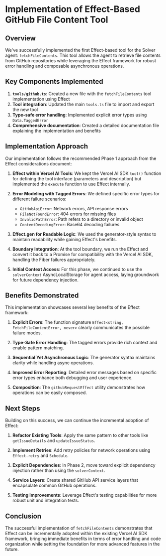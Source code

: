 # Implementation of Effect-Based GitHub File Content Tool

## Overview

We've successfully implemented the first Effect-based tool for the Solver agent: `fetchFileContents`. This tool allows the agent to retrieve file contents from GitHub repositories while leveraging the Effect framework for robust error handling and composable asynchronous operations.

## Key Components Implemented

1. **`tools/github.ts`**: Created a new file with the `fetchFileContents` tool implementation using Effect
2. **Tool integration**: Updated the main `tools.ts` file to import and export the new tool
3. **Type-safe error handling**: Implemented explicit error types using `Data.TaggedError`
4. **Comprehensive documentation**: Created a detailed documentation file explaining the implementation and benefits

## Implementation Approach

Our implementation follows the recommended Phase 1 approach from the Effect considerations document:

1. **Effect within Vercel AI Tools**: We kept the Vercel AI SDK `tool()` function for defining the tool interface (parameters and description) but implemented the `execute` function to use Effect internally.

2. **Error Modeling with Tagged Errors**: We defined specific error types for different failure scenarios:
   - `GitHubApiError`: Network errors, API response errors
   - `FileNotFoundError`: 404 errors for missing files
   - `InvalidPathError`: Path refers to a directory or invalid object
   - `ContentDecodingError`: Base64 decoding failures

3. **Effect.gen for Readable Logic**: We used the generator-style syntax to maintain readability while gaining Effect's benefits.

4. **Boundary Integration**: At the tool boundary, we run the Effect and convert it back to a Promise for compatibility with the Vercel AI SDK, handling the Fiber failures appropriately.

5. **Initial Context Access**: For this phase, we continued to use the `solverContext` AsyncLocalStorage for agent access, laying groundwork for future dependency injection.

## Benefits Demonstrated

This implementation showcases several key benefits of the Effect framework:

1. **Explicit Errors**: The function signature `Effect<string, FetchFileContentError, never>` clearly communicates the possible failure modes.

2. **Type-Safe Error Handling**: The tagged errors provide rich context and enable pattern matching.

3. **Sequential Yet Asynchronous Logic**: The generator syntax maintains clarity while handling async operations.

4. **Improved Error Reporting**: Detailed error messages based on specific error types enhance both debugging and user experience.

5. **Composition**: The `githubRequestEffect` utility demonstrates how operations can be easily composed.

## Next Steps

Building on this success, we can continue the incremental adoption of Effect:

1. **Refactor Existing Tools**: Apply the same pattern to other tools like `getIssueDetails` and `updateIssueStatus`.

2. **Implement Retries**: Add retry policies for network operations using `Effect.retry` and `Schedule`.

3. **Explicit Dependencies**: In Phase 2, move toward explicit dependency injection rather than using the `solverContext`.

4. **Service Layers**: Create shared GitHub API service layers that encapsulate common GitHub operations.

5. **Testing Improvements**: Leverage Effect's testing capabilities for more robust unit and integration tests.

## Conclusion

The successful implementation of `fetchFileContents` demonstrates that Effect can be incrementally adopted within the existing Vercel AI SDK framework, bringing immediate benefits in terms of error handling and code organization while setting the foundation for more advanced features in the future.